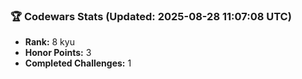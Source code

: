 ### 🏆 Codewars Stats (Updated: 2025-08-28 11:07:08 UTC)

- **Rank:** 8 kyu
- **Honor Points:** 3
- **Completed Challenges:** 1
